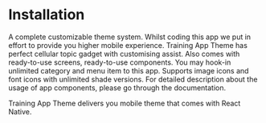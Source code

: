 # Installation

A complete customizable theme system. Whilst coding this app we put in effort to provide you higher mobile experience. Training App Theme has perfect cellular topic gadget with customising assist. Also comes with ready-to-use screens, ready-to-use components. You may hook-in unlimited category and menu item to this app. Supports image icons and font icons with unlimited shade versions.
For detailed description about the usage of app components, please go through the documentation.

Training App Theme delivers you mobile theme that comes with React Native.